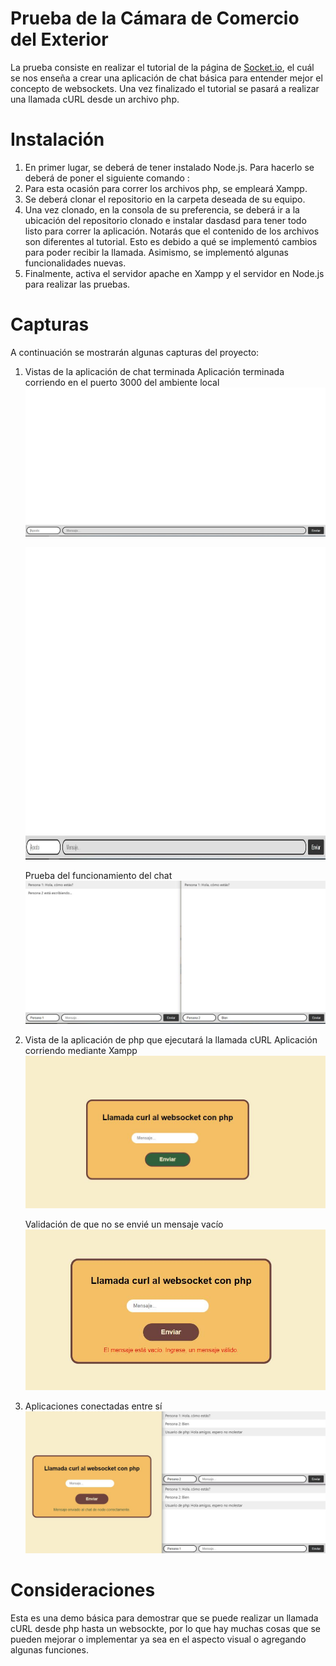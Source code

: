 # Prueba de la Cámara de Comercio del Exterior
La prueba consiste en realizar el tutorial de la página de [Socket.io](https://socket.io/get-started/chat), el cuál se nos enseña a crear una aplicación de chat básica para entender mejor el concepto de websockets. Una vez finalizado el tutorial se pasará a realizar una llamada cURL desde un archivo php.

# Instalación
1. En primer lugar, se deberá de tener instalado Node.js. Para hacerlo se deberá de poner el siguiente comando :
2. Para esta ocasión para correr los archivos php, se empleará Xampp.
3. Se deberá clonar el repositorio en la carpeta deseada de su equipo.
5. Una vez clonado, en la consola de su preferencia, se deberá ir a la ubicación del repositorio clonado e instalar dasdasd para tener todo listo para correr la aplicación. Notarás que el contenido de los archivos son diferentes al tutorial. Esto es debido a qué se implementó cambios para poder recibir la llamada. Asimismo, se implementó algunas funcionalidades nuevas.
6. Finalmente, activa el servidor apache en Xampp y el servidor en Node.js para realizar las pruebas.

# Capturas
A continuación se mostrarán algunas capturas del proyecto:

1. Vistas de la aplicación de chat terminada
   Aplicación terminada corriendo en el puerto 3000 del ambiente local
   ![Vista del chat](screenshots/vistaChat.JPG)
   <p align="center">
     <img src="screenshots/vistaChat.JPG" alt="Texto alternativo" width="700" height="500">
   </p>


   Prueba del funcionamiento del chat
   ![Vista del chat con diálogos](screenshots/vistaChatConDialogo.JPG)

2. Vista de la aplicación de php que ejecutará la llamada cURL
   Aplicación corriendo mediante Xampp
   ![Vista de la app de php](screenshots/vistaFormularioPhp.JPG)

   Validación de que no se envié un mensaje vacío
   ![Vista de la app de php](screenshots/vistaFormularioPhpDatosVacios.JPG)

3. Aplicaciones conectadas entre sí
   ![Vista de la app de php](screenshots/llamadaCurlExitosa.JPG)

# Consideraciones
Esta es una demo básica para demostrar que se puede realizar un llamada cURL desde php hasta un websockte, por lo que hay muchas cosas que se pueden mejorar o implementar ya sea en el aspecto visual o agregando algunas funciones.

